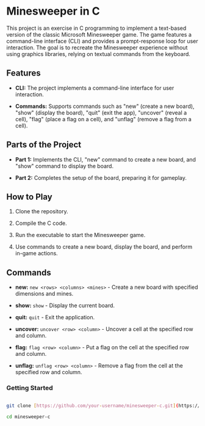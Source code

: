 # Minesweeper in C

  

This project is an exercise in C programming to implement a text-based version of the classic Microsoft Minesweeper game. The game features a command-line interface (CLI) and provides a prompt-response loop for user interaction. The goal is to recreate the Minesweeper experience without using graphics libraries, relying on textual commands from the keyboard.

## Features

  

- **CLI:** The project implements a command-line interface for user interaction.

- **Commands:** Supports commands such as "new" (create a new board), "show" (display the board), "quit" (exit the app), "uncover" (reveal a cell), "flag" (place a flag on a cell), and "unflag" (remove a flag from a cell).

  

## Parts of the Project

  

- **Part 1:** Implements the CLI, "new" command to create a new board, and "show" command to display the board.

- **Part 2:** Completes the setup of the board, preparing it for gameplay.

  

## How to Play

  

1. Clone the repository.

2. Compile the C code.

3. Run the executable to start the Minesweeper game.

4. Use commands to create a new board, display the board, and perform in-game actions.

  

## Commands

  

- **new:** `new <rows> <columns> <mines>` - Create a new board with specified dimensions and mines.

- **show:** `show` - Display the current board.

- **quit:** `quit` - Exit the application.

- **uncover:** `uncover <row> <column>` - Uncover a cell at the specified row and column.

- **flag:** `flag <row> <column>` - Put a flag on the cell at the specified row and column.

- **unflag:** `unflag <row> <column>` - Remove a flag from the cell at the specified row and column.


### Getting Started

```bash

git clone [https://github.com/your-username/minesweeper-c.git](https://github.com/your-username/minesweeper-c.git)

cd minesweeper-c
